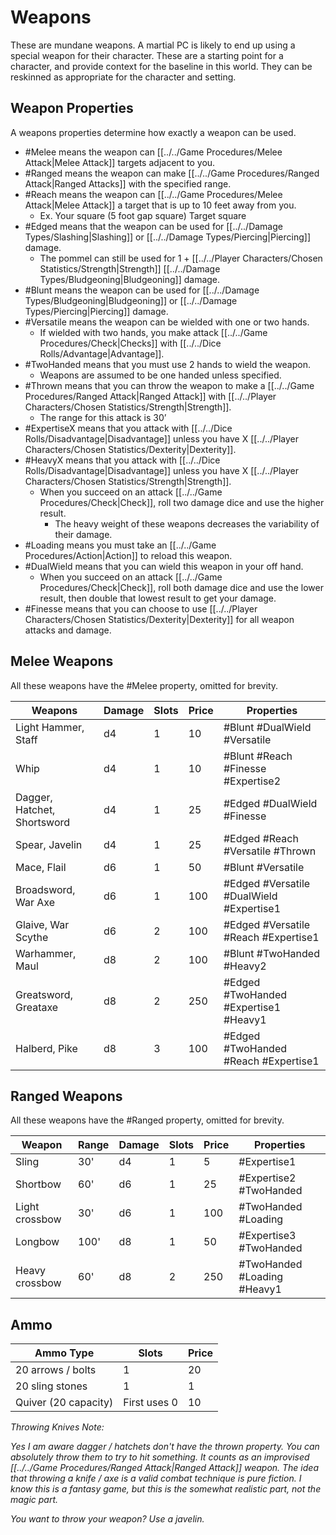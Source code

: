 # Weapons

These are mundane weapons. A martial PC is likely to end up using a special weapon for their character. These are a starting point for a character, and provide context for the baseline in this world. They can be reskinned as appropriate for the character and setting.

## Weapon Properties
A weapons properties determine how exactly a weapon can be used.

- #Melee means the weapon can [[../../Game Procedures/Melee Attack\|Melee Attack]] targets adjacent to you.  
- #Ranged means the weapon can make [[../../Game Procedures/Ranged Attack\|Ranged Attacks]] with the specified range.
- #Reach means the weapon can [[../../Game Procedures/Melee Attack\|Melee Attack]] a target that is up to 10 feet away from you.
	- Ex. Your square (5 foot gap square) Target square
- #Edged means that the weapon can be used for [[../../Damage Types/Slashing\|Slashing]] or [[../../Damage Types/Piercing\|Piercing]] damage.
	- The pommel can still be used for 1 + [[../../Player Characters/Chosen Statistics/Strength\|Strength]] [[../../Damage Types/Bludgeoning\|Bludgeoning]] damage.
- #Blunt means the weapon can be used for [[../../Damage Types/Bludgeoning\|Bludgeoning]] or [[../../Damage Types/Piercing\|Piercing]] damage.
- #Versatile means the weapon can be wielded with one or two hands. 
	- If wielded with two hands, you make attack [[../../Game Procedures/Check\|Checks]] with [[../../Dice Rolls/Advantage\|Advantage]].
- #TwoHanded means that you must use 2 hands to wield the weapon.
	- Weapons are assumed to be one handed unless specified.
- #Thrown means that you can throw the weapon to make a [[../../Game Procedures/Ranged Attack\|Ranged Attack]] with [[../../Player Characters/Chosen Statistics/Strength\|Strength]].
	- The range for this attack is 30’
- #ExpertiseX means that you attack with [[../../Dice Rolls/Disadvantage\|Disadvantage]] unless you have X [[../../Player Characters/Chosen Statistics/Dexterity\|Dexterity]].
- #HeavyX means that you attack with [[../../Dice Rolls/Disadvantage\|Disadvantage]] unless you have X [[../../Player Characters/Chosen Statistics/Strength\|Strength]].
	- When you succeed on an attack [[../../Game Procedures/Check\|Check]], roll two damage dice and use the higher result.
		- The heavy weight of these weapons decreases the variability of their damage. 
- #Loading means you must take an [[../../Game Procedures/Action\|Action]] to reload this weapon.
- #DualWield means that you can wield this weapon in your off hand. 
	- When you succeed on an attack [[../../Game Procedures/Check\|Check]], roll both damage dice and use the lower result, then double that lowest result to get your damage.
- #Finesse means that you can choose to use [[../../Player Characters/Chosen Statistics/Dexterity\|Dexterity]] for all weapon attacks and damage.

## Melee Weapons

All these weapons have the #Melee property, omitted for brevity.

| Weapons                     | Damage | Slots | Price | Properties                               |
| --------------------------- | ------ | ----- | ----- | ---------------------------------------- |
| Light Hammer, Staff         | d4     | 1     | 10    | #Blunt #DualWield #Versatile             |
| Whip                        | d4     | 1     | 10    | #Blunt #Reach #Finesse #Expertise2       |
| Dagger, Hatchet, Shortsword | d4     | 1     | 25    | #Edged #DualWield #Finesse               |
| Spear, Javelin              | d4     | 1     | 25    | #Edged #Reach #Versatile #Thrown         |
| Mace, Flail                 | d6     | 1     | 50    | #Blunt #Versatile                        |
| Broadsword, War Axe         | d6     | 1     | 100   | #Edged #Versatile #DualWield #Expertise1 |
| Glaive, War Scythe          | d6     | 2     | 100   | #Edged #Versatile #Reach #Expertise1     |
| Warhammer, Maul             | d8     | 2     | 100   | #Blunt #TwoHanded #Heavy2                |
| Greatsword, Greataxe        | d8     | 2     | 250   | #Edged #TwoHanded #Expertise1 #Heavy1    |
| Halberd, Pike               | d8     | 3     | 100   | #Edged #TwoHanded #Reach #Expertise1     |
## Ranged Weapons

All these weapons have the #Ranged property, omitted for brevity.

| Weapon         | Range | Damage | Slots | Price | Properties                  |
| -------------- | ----- | ------ | ----- | ----- | --------------------------- |
| Sling          | 30'   | d4     | 1     | 5     | #Expertise1                 |
| Shortbow       | 60'   | d6     | 1     | 25    | #Expertise2  #TwoHanded     |
| Light crossbow | 30'   | d6     | 1     | 100   | #TwoHanded #Loading         |
| Longbow        | 100'  | d8     | 1     | 50    | #Expertise3 #TwoHanded      |
| Heavy crossbow | 60'   | d8     | 2     | 250   | #TwoHanded #Loading #Heavy1 |
## Ammo

| Ammo Type            | Slots        | Price |
| -------------------- | ------------ | ----- |
| 20 arrows / bolts    | 1            | 20    |
| 20 sling stones      | 1            | 1     |
| Quiver (20 capacity) | First uses 0 | 10    |

*Throwing Knives Note:*

*Yes I am aware dagger / hatchets don't have the thrown property. You can absolutely throw them to try to hit something. It counts as an improvised [[../../Game Procedures/Ranged Attack\|Ranged Attack]] weapon. The idea that throwing a knife / axe is a valid combat technique is pure fiction. I know this is a fantasy game, but this is the somewhat realistic part, not the magic part.*

*You want to throw your weapon? Use a javelin.*